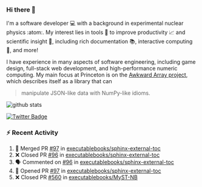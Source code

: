 ### Hi there 👋 

I'm a software developer 💻 with a background in experimental nuclear physics :atom:. My interest lies in tools :wrench: to improve productivity :chart_with_upwards_trend: and scientific insight :telescope:, including rich documentation 📚, interactive computing 🧮, and more! 

I have experience in many aspects of software engineering, including game design, full-stack web development, and high-performance numeric computing. My main focus at Princeton is on the [Awkward Array project](awkward-array.org/), which describes itself as a library that can 
> manipulate JSON-like data with NumPy-like idioms.

![github stats](https://github-readme-stats.vercel.app/api?username=agoose77&show_icons=true&hide_rank=true&hide_title=true&bg_color=30,e76445,904e95&text_color=efe3ec&icon_color=efe3ec)
<!--
**agoose77/agoose77** is a ✨ _special_ ✨ repository because its `README.md` (this file) appears on your GitHub profile.

Here are some ideas to get you started:

- 🔭 I’m currently working on ...
- 🌱 I’m currently learning ...
- 👯 I’m looking to collaborate on ...
- 🤔 I’m looking for help with ...
- 💬 Ask me about ...
- 📫 How to reach me: ...
- 😄 Pronouns: ...
- ⚡ Fun fact: ...
-->

[![Twitter Badge](https://img.shields.io/twitter/follow/agoose77?style=flat-square&logo=Twitter&logoColor=white&color=cornflowerblue)](https://twitter.com/agoose77)

### :zap: Recent Activity

<!--START_SECTION:activity-->
1. 🎉 Merged PR [#97](https://github.com/executablebooks/sphinx-external-toc/pull/97) in [executablebooks/sphinx-external-toc](https://github.com/executablebooks/sphinx-external-toc)
2. ❌ Closed PR [#96](https://github.com/executablebooks/sphinx-external-toc/pull/96) in [executablebooks/sphinx-external-toc](https://github.com/executablebooks/sphinx-external-toc)
3. 🗣 Commented on [#96](https://github.com/executablebooks/sphinx-external-toc/pull/96#issuecomment-1784221132) in [executablebooks/sphinx-external-toc](https://github.com/executablebooks/sphinx-external-toc)
4. 💪 Opened PR [#97](https://github.com/executablebooks/sphinx-external-toc/pull/97) in [executablebooks/sphinx-external-toc](https://github.com/executablebooks/sphinx-external-toc)
5. ❌ Closed PR [#560](https://github.com/executablebooks/MyST-NB/pull/560) in [executablebooks/MyST-NB](https://github.com/executablebooks/MyST-NB)
<!--END_SECTION:activity-->
